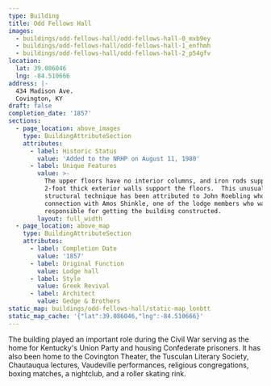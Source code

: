 ```yaml
---
type: Building
title: Odd Fellows Hall
images:
  - buildings/odd-fellows-hall/odd-fellows-hall-0_mxb9ey
  - buildings/odd-fellows-hall/odd-fellows-hall-1_enfhmh
  - buildings/odd-fellows-hall/odd-fellows-hall-2_p54gfv
location:
  lat: 39.086046
  lng: -84.510666
address: |-
  434 Madison Ave.
  Covington, KY
draft: false
completion_date: '1857'
sections:
  - page_location: above_images
    type: BuildingAttributeSection
    attributes:
      - label: Historic Status
        value: 'Added to the NRHP on August 11, 1980'
      - label: Unique Features
        value: >-
          The upper floors have no interior columns, and iron rods supporated by
          2-foot thick exterior walls support the floors.  This unusual
          structural technique has been attributed to John Roebling who had a
          connection with Amos Shinkle, one of the lodge members who was partly
          responsible for getting the building constructed.
        layout: full_width
  - page_location: above_map
    type: BuildingAttributeSection
    attributes:
      - label: Completion Date
        value: '1857'
      - label: Original Function
        value: Lodge hall
      - label: Style
        value: Greek Revival
      - label: Architect
        value: Gedge & Brothers
static_map: buildings/odd-fellows-hall/static-map_lonbtt
static_map_cache: '{"lat":39.086046,"lng":-84.510666}'
---
```


The building played an important role during the Civil War serving as the home for Kentucky's Union Party and housing Confederate prisoners. It has also been home to the Covington Theater, the Tusculan Literary Society, Chautauqua lectures, Vaudeville performances, religious congregations, boxing matches, a nightclub, and a roller skating rink.

